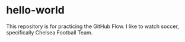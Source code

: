 # hello-world
This repository is for practicing the GitHub Flow.
I like to watch soccer, specifically Chelsea Football Team.
